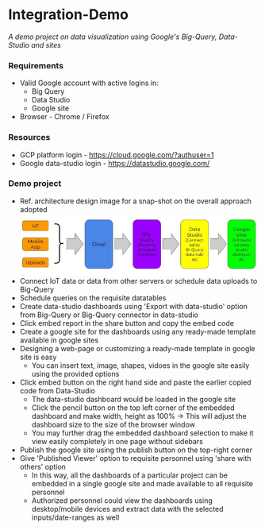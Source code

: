 # Integration-Demo
_A demo project on data visualization using Google's Big-Query, Data-Studio and sites_

### Requirements
* Valid Google account with active logins in:
  - Big Query
  - Data Studio
  - Google site
* Browser - Chrome / Firefox

### Resources
* GCP platform login - https://cloud.google.com/?authuser=1
* Google data-studio login - https://datastudio.google.com/

### Demo project
- Ref. architecture design image for a snap-shot on the overall approach adopted
![alt text](https://github.com/KurianUthuppu/Integration-Demo/blob/a9e4ecb0c1d5d2caa7690578dcb5d0b615e88dbf/Design_Architecture.jpg)
- Connect IoT data or data from other servers or schedule data uploads to Big-Query
- Schedule queries on the requisite datatables
- Create data-studio dashboards using 'Export with data-studio' option from Big-Query or Big-Query connector in data-studio
- Click embed report in the share button and copy the embed code
- Create a google site for the dashboards using any ready-made template available in google sites
- Designing a web-page or customizing a ready-made template in google site is easy
  - You can insert text, image, shapes, vidoes in the google site easily using the provided options
- Click embed button on the right hand side and paste the earlier copied code from Data-Studio
  - The data-studio dashboard would be loaded in the google site
  - Click the pencil button on the top left corner of the embedded dashboard and make width, height as 100%
    -> This will adjust the dashboard size to the size of the browser window
  - You may further drag the embedded dashboard selection to make it view easily completely in one page without sidebars
- Publish the google site using the publish button on the top-right corner
- Give 'Published Viewer' option to requisite personnel using 'share with others' option
  - In this way, all the dashboards of a particular project can be embedded in a single google site and made available to all requisite personnel
  - Authorized personnel could view the dashboards using desktop/mobile devices and extract data with the selected inputs/date-ranges as well 
